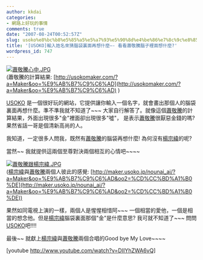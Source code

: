 ```yaml
---
author: kkdai
categories:
- 網路上好玩的事情
comments: true
date: "2007-08-24T00:52:57Z"
slug: usoko%e8%bc%b8%e5%85%a5%e5%a7%93%e5%90%8d%e4%be%86%e7%8c%9c%e8%85%a6%e8%a2%8b%e8%a3%8f%e9%9d%a2%e5%86%8d%e6%83%b3%e4%bb%80%e9%ba%bc-%e7%9c%8b%e7%9c%8b%e8%95%ad%e6%95%ac%e9%a8%b0%e8%85%a6
title: '[USOKO]輸入姓名來猜腦袋裏面再想什麼—- 看看蕭敬騰腦子裡面想什麼?'
wordpress_id: 747
---
```


[![蕭敬騰心中.JPG](http://farm2.static.flickr.com/1367/1214485007_5de9961cbb.jpg)](http://www.flickr.com/photos/27643002@N00/1214485007/)  
(蕭敬騰的計算結果: [http://usokomaker.com/?a=Maker&oo=%E9%AB%B7%C9%C6%AD](http://usokomaker.com/?a=Maker&oo=%E9%AB%B7%C9%C6%AD) )

[USOKO](http://maker.usoko.net/nounai/) 是一個很好玩的網站，它提供讓你輸入一個名字，就會畫出那個人的腦袋裏面再想什麼。準不準我就不知道了~~~ 大家自行解答了。就像這個[蕭敬騰](http://www.wretch.cc/blog/globe760330)的計算結果，外面出現很多"金"裡面卻出現很多"噓"， 是表示[蕭敬騰](http://www.wretch.cc/blog/globe760330)很厭惡金錢的嗎? 果然省話一哥是個清新高尚的人。

我知道，一定很多人問我，既然有[蕭敬騰](http://www.wretch.cc/blog/globe760330)的腦袋再想什麼! 為何沒有[楊宗緯](http://www.wretch.cc/blog/nonodarling)的呢?

當然~~ 我就提供這兩個至尊對決兩個相互的心情吧~~~~

[![蕭敬騰跟楊宗緯.JPG](http://farm2.static.flickr.com/1221/1214485659_007b43990a.jpg)](http://www.flickr.com/photos/27643002@N00/1214485659/)  
([楊宗緯](http://www.wretch.cc/blog/nonodarling)與[蕭敬騰](http://www.wretch.cc/blog/globe760330)兩個人彼此的感覺: [http://maker.usoko.jp/nounai_ai/?a=Maker&oo=%E9%AB%B7%C9%C6%AD&oo2=%CD%CC%BD%A1%B0%DE](http://maker.usoko.jp/nounai_ai/?a=Maker&oo=%E9%AB%B7%C9%C6%AD&oo2=%CD%CC%BD%A1%B0%DE))

果然如同電視上演的一樣，兩個人是惺惺相惜阿~~~ 一個相當的愛他，一個是相當的想念他。但是[楊宗緯](http://www.wretch.cc/blog/nonodarling)腦袋裏面那個"金"是什麼意思? 我可就不知道了~~~ 問問[USOKO](http://maker.usoko.net/nounai/)吧!!!! 

最後~~ 就獻上[楊宗緯](http://www.wretch.cc/blog/nonodarling)與[蕭敬騰](http://www.wretch.cc/blog/globe760330)兩個合唱的Good bye My Love~~~~

[youtube http://www.youtube.com/watch?v=DIIYhZWA6vQ]

[](http://www.flickr.com/photos/27643002@N00/1214485007/)
